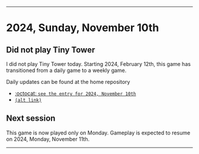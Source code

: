 
***

# 2024, Sunday, November 10th

## Did not play Tiny Tower

<!-- TODO: For each weekly entry, make sure the date is correct. The day of the week should be modified in 4 places !-->

I did not play Tiny Tower today. Starting 2024, February 12th, this game has transitioned from a daily game to a weekly game.

Daily updates can be found at the home repository

- [:octocat: `see the entry for 2024, November 10th`](https://github.com/seanpm2001/SeansLifeArchive_Images_TinyTower/tree/master/tiny%20tower/2024/11_November/10/) 
- [`(alt link)`](/tiny%20tower/2024/11_November/10/)

## Next session

This game is now played only on Monday. Gameplay is expected to resume on 2024, Monday, November 11th.

***

